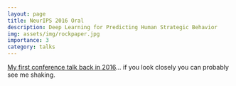```yaml
---
layout: page
title: NeurIPS 2016 Oral
description: Deep Learning for Predicting Human Strategic Behavior
img: assets/img/rockpaper.jpg
importance: 3
category: talks
---
```


[My first conference talk back in 2016](https://www.youtube.com/watch?v=PLMfXORdmn4)... if you look closely you can probably see me shaking.

